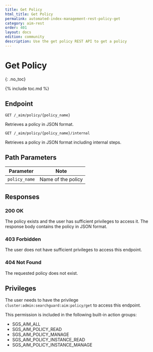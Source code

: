 ```yaml
---
title: Get Policy
html_title: Get Policy
permalink: automated-index-management-rest-policy-get
category: aim-rest
order: 401
layout: docs
edition: community
description: Use the get policy REST API to get a policy
---
```

<!--- Copyright 2023 floragunn GmbH -->

# Get Policy
{: .no_toc}

{% include toc.md %}

## Endpoint

```
GET /_aim/policy/{policy_name}
```

Retrieves a policy in JSON format.

```
GET /_aim/policy/{policy_name}/internal
```

Retrieves a policy in JSON format including internal steps.

## Path Parameters

| Parameter       | Note               |
|-----------------|--------------------|
| `policy_name` | Name of the policy |

## Responses

### 200 OK

The policy exists and the user has sufficient privileges to access it. The response body contains the policy in JSON format.

### 403 Forbidden

The user does not have sufficient privileges to access this endpoint.

### 404 Not Found

The requested policy does not exist.

## Privileges

The user needs to have the privilege `cluster:admin:searchguard:aim:policy/get` to access this endpoint.

This permission is included in the following built-in action groups:

- SGS_AIM_ALL
- SGS_AIM_POLICY_READ
- SGS_AIM_POLICY_MANAGE
- SGS_AIM_POLICY_INSTANCE_READ
- SGS_AIM_POLICY_INSTANCE_MANAGE
